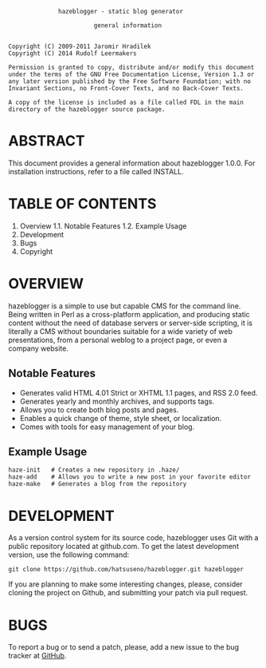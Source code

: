                   hazeblogger - static blog generator

                            general information


    Copyright (C) 2009-2011 Jaromir Hradilek
    Copyright (C) 2014 Rudolf Leermakers

    Permission is granted to copy, distribute and/or modify this document
    under the terms of the GNU Free Documentation License, Version 1.3 or
    any later version published by the Free Software Foundation; with no
    Invariant Sections, no Front-Cover Texts, and no Back-Cover Texts.

    A copy of the license is included as a file called FDL in the main
    directory of the hazeblogger source package.


# ABSTRACT

This document provides a general information about hazeblogger 1.0.0. For
installation instructions, refer to a file called INSTALL.


# TABLE OF CONTENTS

  1. Overview
  1.1. Notable Features
  1.2. Example Usage
  2. Development
  3. Bugs
  4. Copyright


# OVERVIEW

hazeblogger is a simple to use but capable CMS for the command line. Being
written in Perl as a cross-platform application, and producing static
content without the need of database servers or server-side scripting, it
is literally a CMS without boundaries suitable for a wide variety of web
presentations, from a personal weblog to a project page, or even a company
website.

## Notable Features

  * Generates valid HTML 4.01 Strict or XHTML 1.1 pages, and RSS 2.0 feed.
  * Generates yearly and monthly archives, and supports tags.
  * Allows you to create both blog posts and pages.
  * Enables a quick change of theme, style sheet, or localization.
  * Comes with tools for easy management of your blog.

## Example Usage

    haze-init   # Creates a new repository in .haze/
    haze-add    # Allows you to write a new post in your favorite editor
    haze-make   # Generates a blog from the repository


# DEVELOPMENT

As a version control system for its source code, hazeblogger uses Git with
a public repository located at github.com. To get the latest development
version, use the following command:

    git clone https://github.com/hatsuseno/hazeblogger.git hazeblogger

If you are planning to make some interesting changes, please, consider
cloning the project on Github, and submitting your patch via pull request.


# BUGS

To report a bug or to send a patch, please, add a new issue to the bug
tracker at [GitHub](https://github.com/hatsuseno/hazeblogger/issues).

